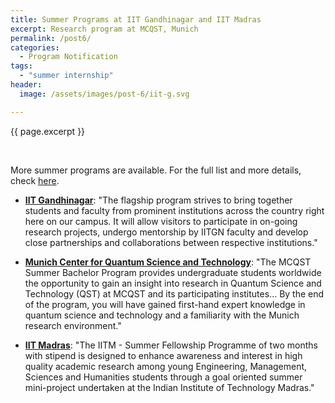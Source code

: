 ```yaml
---
title: Summer Programs at IIT Gandhinagar and IIT Madras
excerpt: Research program at MCQST, Munich
permalink: /post6/
categories:
  - Program Notification
tags:
  - "summer internship"
header:
  image: /assets/images/post-6/iit-g.svg

---
```


<span class="excerpt">{{ page.excerpt }}</span>

<br>


More summer programs are available. For the full list and more details, check [here](/summer/). 

- [**IIT Gandhinagar**](https://srip.iitgn.ac.in/info/): "The flagship program strives to bring together students and faculty from prominent institutions across the country right here on our campus. It will allow visitors to participate in on-going research projects, undergo mentorship by IITGN faculty and develop close partnerships and collaborations between respective institutions."

- [**Munich Center for Quantum Science and Technology**](https://www.mcqst.de/support/summer-bachelor-program/): "The MCQST Summer Bachelor Program provides undergraduate students worldwide the opportunity to gain an insight into research in Quantum Science and Technology (QST) at MCQST and its participating institutes... By the end of the program, you will have gained first-hand expert knowledge in quantum science and technology and a familiarity with the Munich research environment."

- [**IIT Madras**](https://sfp.iitm.ac.in/): "The IITM - Summer Fellowship Programme of two months with stipend is designed to enhance awareness and interest in high quality academic research among young Engineering, Management, Sciences and Humanities students through a goal oriented summer mini-project undertaken at the Indian Institute of Technology Madras."
